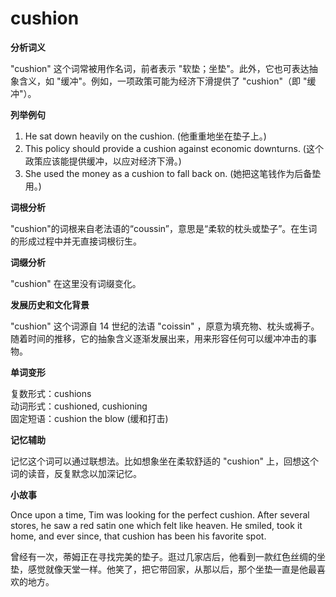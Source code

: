 # cushion

**分析词义**

  

"cushion" 这个词常被用作名词，前者表示 "软垫；坐垫"。此外，它也可表达抽象含义，如 "缓冲"。例如，一项政策可能为经济下滑提供了 "cushion"（即 "缓冲"）。

  

**列举例句**

  

1.  He sat down heavily on the cushion. (他重重地坐在垫子上。)
2.  This policy should provide a cushion against economic downturns. (这个政策应该能提供缓冲，以应对经济下滑。)
3.  She used the money as a cushion to fall back on. (她把这笔钱作为后备垫用。)

  

**词根分析**

  

"cushion"的词根来自老法语的“coussin”，意思是“柔软的枕头或垫子”。在生词的形成过程中并无直接词根衍生。

  

**词缀分析**

  

"cushion" 在这里没有词缀变化。

  

**发展历史和文化背景**

  

"cushion" 这个词源自 14 世纪的法语 "coissin" ，原意为填充物、枕头或褥子。随着时间的推移，它的抽象含义逐渐发展出来，用来形容任何可以缓冲冲击的事物。

  

**单词变形**

  

复数形式：cushions  
动词形式：cushioned, cushioning  
固定短语：cushion the blow (缓和打击)

  

**记忆辅助**

  

记忆这个词可以通过联想法。比如想象坐在柔软舒适的 "cushion" 上，回想这个词的读音，反复默念以加深记忆。

  

**小故事**

  

Once upon a time, Tim was looking for the perfect cushion. After several stores, he saw a red satin one which felt like heaven. He smiled, took it home, and ever since, that cushion has been his favorite spot.

  

曾经有一次，蒂姆正在寻找完美的垫子。逛过几家店后，他看到一款红色丝绸的坐垫，感觉就像天堂一样。他笑了，把它带回家，从那以后，那个坐垫一直是他最喜欢的地方。
